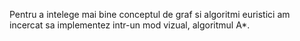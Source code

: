Pentru a intelege mai bine conceptul de graf si algoritmi euristici am incercat sa implementez intr-un mod vizual, algoritmul A*.
